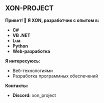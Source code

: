 ## XON-PROJECT

**Привет! 👋 Я XON, разработчик с опытом в:**

- **C#**
- **VB .NET**
- **Lua**
- **Python**
- **Web-разработка**

**Я интересуюсь:**

- Веб-технологиями
- Разработка программных обеспечений

**Контакты:**

- **Discord:** xon_project
